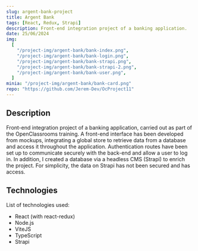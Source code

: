 ```yaml
---
slug: argent-bank-project
title: Argent Bank
tags: [React, Redux, Strapi]
description: Front-end integration project of a banking application.
date: 25/06/2024
img:
  [
    "/project-img/argent-bank/bank-index.png",
    "/project-img/argent-bank/bank-login.png",
    "/project-img/argent-bank/bank-strapi.png",
    "/project-img/argent-bank/bank-strapi-2.png",
    "/project-img/argent-bank/bank-user.png",
  ]
minia: "/project-img/argent-bank/bank-card.png"
repo: "https://github.com/Jerem-Dev/OcProject11"
---
```


## Description

Front-end integration project of a banking application, carried out as part of the OpenClassrooms training. A front-end interface has been developed from mockups, integrating a global store to retrieve data from a database and access it throughout the application. Authentication routes have been set up to communicate securely with the back-end and allow a user to log in. In addition, I created a database via a headless CMS (Strapi) to enrich the project. For simplicity, the data on Strapi has not been secured and has access.

## Technologies

List of technologies used:

- React (with react-redux)
- Node.js
- ViteJS
- TypeScript
- Strapi
